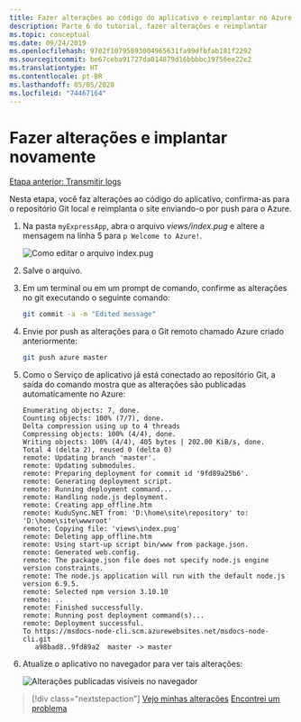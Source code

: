 ```yaml
---
title: Fazer alterações ao código do aplicativo e reimplantar no Azure
description: Parte 6 do tutorial, fazer alterações e reimplantar
ms.topic: conceptual
ms.date: 09/24/2019
ms.openlocfilehash: 9702f10795893004965631fa99dfbfab181f2292
ms.sourcegitcommit: be67ceba91727da014879d16bbbbc19756ee22e2
ms.translationtype: HT
ms.contentlocale: pt-BR
ms.lasthandoff: 05/05/2020
ms.locfileid: "74467164"
---
```

# <a name="make-changes-and-redeploy"></a>Fazer alterações e implantar novamente

[Etapa anterior: Transmitir logs](tutorial-vscode-azure-cli-node-05.md)

Nesta etapa, você faz alterações ao código do aplicativo, confirma-as para o repositório Git local e reimplanta o site enviando-o por push para o Azure.

1. Na pasta `myExpressApp`, abra o arquivo *views/index.pug* e altere a mensagem na linha 5 para `p Welcome to Azure!`.

    ![Como editar o arquivo index.pug](media/azure-cli/editpugfile.png)

1. Salve o arquivo.

1. Em um terminal ou em um prompt de comando, confirme as alterações no git executando o seguinte comando:

    ```bash
    git commit -a -m "Edited message"
    ```

1. Envie por push as alterações para o Git remoto chamado Azure criado anteriormente:

    ```bash
    git push azure master
    ```

1. Como o Serviço de aplicativo já está conectado ao repositório Git, a saída do comando mostra que as alterações são publicadas automaticamente no Azure: 

    ```output
    Enumerating objects: 7, done.
    Counting objects: 100% (7/7), done.
    Delta compression using up to 4 threads
    Compressing objects: 100% (4/4), done.
    Writing objects: 100% (4/4), 405 bytes | 202.00 KiB/s, done.
    Total 4 (delta 2), reused 0 (delta 0)
    remote: Updating branch 'master'.
    remote: Updating submodules.
    remote: Preparing deployment for commit id '9fd89a25b6'.
    remote: Generating deployment script.
    remote: Running deployment command...
    remote: Handling node.js deployment.
    remote: Creating app_offline.htm
    remote: KuduSync.NET from: 'D:\home\site\repository' to: 'D:\home\site\wwwroot'
    remote: Copying file: 'views\index.pug'
    remote: Deleting app_offline.htm
    remote: Using start-up script bin/www from package.json.
    remote: Generated web.config.
    remote: The package.json file does not specify node.js engine version constraints.
    remote: The node.js application will run with the default node.js version 6.9.5.
    remote: Selected npm version 3.10.10
    remote: ..
    remote: Finished successfully.
    remote: Running post deployment command(s)...
    remote: Deployment successful.
    To https://msdocs-node-cli.scm.azurewebsites.net/msdocs-node-cli.git
       a98bad8..9fd89a2  master -> master
    ```

1. Atualize o aplicativo no navegador para ver tais alterações:

    ![Alterações publicadas visíveis no navegador](media/azure-cli/remote-app-changes.png)

> [!div class="nextstepaction"]
> [Vejo minhas alterações](tutorial-vscode-azure-cli-node-07.md) [Encontrei um problema](https://www.research.net/r/PWZWZ52?tutorial=node-deployment&step=publishing-changes)
